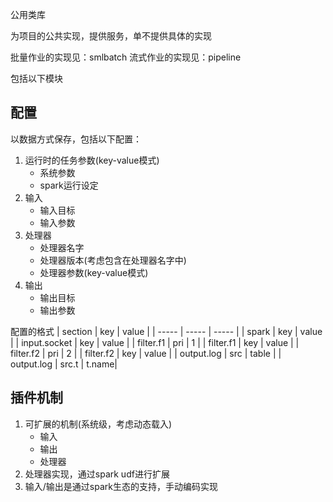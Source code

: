 公用类库

为项目的公共实现，提供服务，单不提供具体的实现

批量作业的实现见：smlbatch
流式作业的实现见：pipeline

包括以下模块

## 配置

以数据方式保存，包括以下配置：
1. 运行时的任务参数(key-value模式)
   - 系统参数
   - spark运行设定
2. 输入
   - 输入目标
   - 输入参数
3. 处理器
   - 处理器名字
   - 处理器版本(考虑包含在处理器名字中)
   - 处理器参数(key-value模式)
4. 输出
   - 输出目标
   - 输出参数

配置的格式
| section      |  key   | value |
|  -----       | -----  | ----- |
| spark        |  key   | value |
| input.socket |  key   | value |
| filter.f1    |  pri   | 1     |
| filter.f1    |  key   | value |
| filter.f2    |  pri   | 2     |
| filter.f2    |  key   | value |
| output.log   |  src   | table |
| output.log   |  src.t | t.name|

## 插件机制

1. 可扩展的机制(系统级，考虑动态载入)
   - 输入
   - 输出
   - 处理器
2. 处理器实现，通过spark udf进行扩展
3. 输入/输出是通过spark生态的支持，手动编码实现
